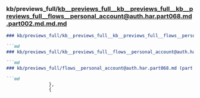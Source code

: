 ### kb/previews_full/kb__previews_full__kb__previews_full__kb__previews_full__flows__personal_account@auth.har.part068.md.part002.md.md.md

```md
### kb/previews_full/kb__previews_full__kb__previews_full__flows__personal_account@auth.har.part068.md.part002.md.md

```md
### kb/previews_full/kb__previews_full__flows__personal_account@auth.har.part068.md.part002.md

```md
### kb/previews_full/flows__personal_account@auth.har.part068.md (part 002)

```md
                },
                {
                  
```

```

```

```

```
